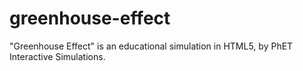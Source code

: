 # greenhouse-effect
"Greenhouse Effect" is an educational simulation in HTML5, by PhET Interactive Simulations.
